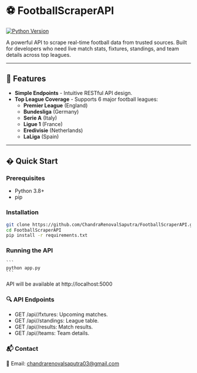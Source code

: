 # ⚽ FootballScraperAPI 

[![Python Version](https://img.shields.io/badge/python-3.8%2B-blue)](https://python.org)

A powerful API to scrape real-time football data from trusted sources. Built for developers who need live match stats, fixtures, standings, and team details across top leagues.

---

## 🌟 Features

- **Simple Endpoints** - Intuitive RESTful API design.
- **Top League Coverage** - Supports 6 major football leagues:
  - **Premier League** (England)
  - **Bundesliga** (Germany)
  - **Serie A** (Italy)
  - **Ligue 1** (France)
  - **Eredivisie** (Netherlands)
  - **LaLiga** (Spain)

---

## � Quick Start

### Prerequisites
- Python 3.8+
- pip

### Installation
```bash
git clone https://github.com/ChandraRenovalSaputra/FootballScraperAPI.git
cd FootballScraperAPI
pip install -r requirements.txt
```

### Running the API
    ```
    python app.py
    ```
API will be available at http://localhost:5000

### 🔍 API Endpoints 

* GET /api/<league-name>/fxtures: Upcoming matches.
* GET /api/<league-name>/standings: League table.
* GET /api/<league-name>/results: Match results.
* GET /api/<league-name>/teams: Team details.

### 📬 Contact
📧 Email: chandrarenovalsaputra03@gmail.com
